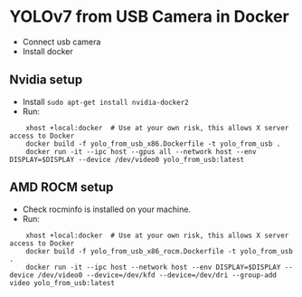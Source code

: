 YOLOv7 from USB Camera in Docker
======================
- Connect usb camera
- Install docker

## Nvidia setup
- Install `sudo apt-get install nvidia-docker2`
- Run: 
```
    xhost +local:docker  # Use at your own risk, this allows X server access to Docker
    docker build -f yolo_from_usb_x86.Dockerfile -t yolo_from_usb . 
    docker run -it --ipc host --gpus all --network host --env DISPLAY=$DISPLAY --device /dev/video0 yolo_from_usb:latest
```

## AMD ROCM setup
- Check rocminfo is installed on your machine.
- Run: 
```
    xhost +local:docker  # Use at your own risk, this allows X server access to Docker
    docker build -f yolo_from_usb_x86_rocm.Dockerfile -t yolo_from_usb .
    docker run -it --ipc host --network host --env DISPLAY=$DISPLAY --device /dev/video0 --device=/dev/kfd --device=/dev/dri --group-add video yolo_from_usb:latest
```


